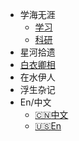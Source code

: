 <!-- _navbar.md -->
<!-- 导航栏 -->

* 学海无涯
  * [学习](/学海无涯/学习/index.md)
  * [科研](/学海无涯/科研/index.md)
* 星河拾遗
* [白衣卿相](/白衣卿相/index.md)
* 在水伊人
* 浮生杂记
* En/中文
  * [:cn:中文](/)  
  * [:us:En](/en/)